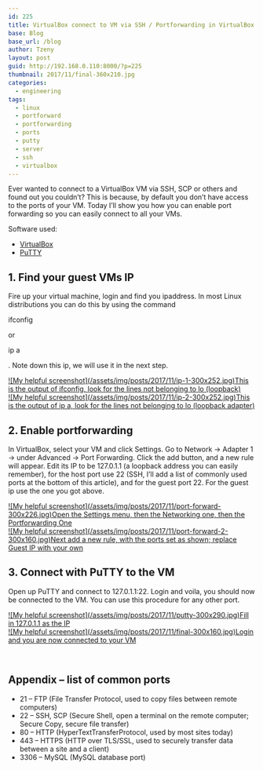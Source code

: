 ```yaml
---
id: 225
title: VirtualBox connect to VM via SSH / Portforwarding in VirtualBox
base: Blog
base_url: /blog
author: Tzeny
layout: post
guid: http://192.168.0.110:8000/?p=225
thumbnail: 2017/11/final-360x210.jpg
categories:
  - engineering
tags:
  - linux
  - portforward
  - portforwarding
  - ports
  - putty
  - server
  - ssh
  - virtualbox
---
```

Ever wanted to connect to a VirtualBox VM via SSH, SCP or others and found out you couldn’t? This is because, by default you don’t have access to the ports of your VM. Today I’ll show you how you can enable port forwarding so you can easily connect to all your VMs.

Software used:

  * [VirtualBox](https://www.virtualbox.org)
  * [PuTTY](http://www.putty.org/)

## 

## 1. Find your guest VMs IP

Fire up your virtual machine, login and find you ipaddress. In most Linux distributions you can do this by using the command 

<div class="codecolorer-container bash default" style="overflow:auto;white-space:nowrap;width:435px;">
  <div class="bash codecolorer">
    <span class="kw2">ifconfig</span>
  </div>
</div>

or 

<div class="codecolorer-container bash default" style="overflow:auto;white-space:nowrap;width:435px;">
  <div class="bash codecolorer">
    <span class="kw2">ip</span> a
  </div>
</div>

. Note down this ip, we will use it in the next step.

<div class="rl-gallery-container" id="rl-gallery-container-14" data-gallery_id="0"> <div class="rl-gallery rl-basicgrid-gallery " id="rl-gallery-14" data-gallery_no="14"> 

<div class="rl-gallery-item">
  <a href="https://tzeny.com/wp-content/uploads/2017/11/ip-1.jpg" title="This is the output of ifconfig, look for the lines not belonging to lo (loopback)" data-rl_title="This is the output of ifconfig, look for the lines not belonging to lo (loopback)" class="rl-gallery-link" data-rl_caption="" data-rel="lightbox-gallery-14">![My helpful screenshot](/assets/img/posts/2017/11/ip-1-300x252.jpg)<span class="rl-gallery-caption"><span class="rl-gallery-item-title">This is the output of ifconfig, look for the lines not belonging to lo (loopback)</span></span></a>
</div>

<div class="rl-gallery-item">
  <a href="https://tzeny.com/wp-content/uploads/2017/11/ip-2.jpg" title="This is the output of ip a, look for the lines not belonging to lo (loopback adapter)" data-rl_title="This is the output of ip a, look for the lines not belonging to lo (loopback adapter)" class="rl-gallery-link" data-rl_caption="" data-rel="lightbox-gallery-14">![My helpful screenshot](/assets/img/posts/2017/11/ip-2-300x252.jpg)<span class="rl-gallery-caption"><span class="rl-gallery-item-title">This is the output of ip a, look for the lines not belonging to lo (loopback adapter)</span></span></a>
</div></div> </div>

## 

## 2. Enable portforwarding

In VirtualBox, select your VM and click Settings. Go to Network -> Adapter 1 -> under Advanced -> Port Forwarding. Click the add button, and a new rule will appear. Edit its IP to be 127.0.1.1 (a loopback address you can easily remember), for the host port use 22 (SSH, I’ll add a list of commonly used ports at the bottom of this article), and for the guest port 22. For the guest ip use the one you got above.

<div class="rl-gallery-container" id="rl-gallery-container-15" data-gallery_id="0"> <div class="rl-gallery rl-basicgrid-gallery " id="rl-gallery-15" data-gallery_no="15"> 

<div class="rl-gallery-item">
  <a href="https://tzeny.com/wp-content/uploads/2017/11/port-forward.jpg" title="Open the Settings menu, then the Networking one, then the Portforwarding One" data-rl_title="Open the Settings menu, then the Networking one, then the Portforwarding One" class="rl-gallery-link" data-rl_caption="" data-rel="lightbox-gallery-15">![My helpful screenshot](/assets/img/posts/2017/11/port-forward-300x226.jpg)<span class="rl-gallery-caption"><span class="rl-gallery-item-title">Open the Settings menu, then the Networking one, then the Portforwarding One</span></span></a>
</div>

<div class="rl-gallery-item">
  <a href="https://tzeny.com/wp-content/uploads/2017/11/port-forward-2.jpg" title="Next add a new rule, with the ports set as shown; replace Guest IP with your own" data-rl_title="Next add a new rule, with the ports set as shown; replace Guest IP with your own" class="rl-gallery-link" data-rl_caption="" data-rel="lightbox-gallery-15">![My helpful screenshot](/assets/img/posts/2017/11/port-forward-2-300x160.jpg)<span class="rl-gallery-caption"><span class="rl-gallery-item-title">Next add a new rule, with the ports set as shown; replace Guest IP with your own</span></span></a>
</div></div> </div>

## 

## 3. Connect with PuTTY to the VM

Open up PuTTY and connect to 127.0.1.1:22. Login and voila, you should now be connected to the VM. You can use this procedure for any other port.

<div class="rl-gallery-container" id="rl-gallery-container-16" data-gallery_id="0"> <div class="rl-gallery rl-basicgrid-gallery " id="rl-gallery-16" data-gallery_no="16"> 

<div class="rl-gallery-item">
  <a href="https://tzeny.com/wp-content/uploads/2017/11/putty.jpg" title="Fill in 127.0.1.1 as the IP" data-rl_title="Fill in 127.0.1.1 as the IP" class="rl-gallery-link" data-rl_caption="" data-rel="lightbox-gallery-16">![My helpful screenshot](/assets/img/posts/2017/11/putty-300x290.jpg)<span class="rl-gallery-caption"><span class="rl-gallery-item-title">Fill in 127.0.1.1 as the IP</span></span></a>
</div>

<div class="rl-gallery-item">
  <a href="https://tzeny.com/wp-content/uploads/2017/11/final.jpg" title="Login and you are now connected to your VM" data-rl_title="Login and you are now connected to your VM" class="rl-gallery-link" data-rl_caption="" data-rel="lightbox-gallery-16">![My helpful screenshot](/assets/img/posts/2017/11/final-300x160.jpg)<span class="rl-gallery-caption"><span class="rl-gallery-item-title">Login and you are now connected to your VM</span></span></a>
</div></div> </div>

 

## 

## Appendix – list of common ports

  * 21 – FTP (File Transfer Protocol, used to copy files between remote computers)
  * 22 – SSH, SCP (Secure Shell, open a terminal on the remote computer; Secure Copy, secure file transfer)
  * 80 – HTTP (HyperTextTransferProtocol, used by most sites today)
  * 443 – HTTPS (HTTP over TLS/SSL, used to securely transfer data between a site and a client)
  * 3306 – MySQL (MySQL database port)

 
